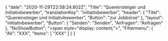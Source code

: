 {
"date": "2020-11-29T22:58:24.802Z",
  "Title": "Quereinsteiger und Initiativbewerber",
  "translationKey": "initiativbewerber",
  "header": {
    "Titel": "Quereinsteiger und Initiativbewerber",
    "Button": "zur Jobbörse"
  },
  "layout": "initiativbewerber",
  "Button": {
    "Senden": "Senden",
    "Anfragen": "Anfragen"
  },
  "NoShowButton": "<span style=\"display: content;\">",
  "Filtermenu": {
    "All": "XXX",
    "Items": [
      "XXX"
    ]
  }
}
